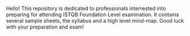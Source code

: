 Hello!
This repository is dedicated to professionals interrested into preparing for attending ISTQB Foundation Level examination.
It contains several sample sheets, the syllabus and a high level mind-map.
Good luck with your preparation and exam!
